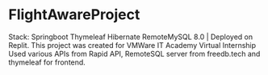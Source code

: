 # FlightAwareProject
Stack: Springboot Thymeleaf Hibernate RemoteMySQL 8.0 | Deployed on Replit.
This project was created for VMWare IT Academy Virtual Internship
Used various APIs from Rapid API, RemoteSQL server from freedb.tech and thymeleaf for frontend.
